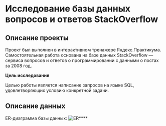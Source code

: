 # Исследование базы данных вопросов и ответов StackOverflow

## Описание проекты

Проект был выполнен в интерактивном тренажере Яндекс.Практикума. Самостоятельная работа основана на базе данных StackOverflow — сервиса вопросов и ответов о программировании с данными о постах за 2008 год.

**Цель исследования**

Целью работы является написание запросов на языке SQL, удовлетворяющих условию конкретной задачи.

## Описание данных

ER-диаграмма базы данных:
![ER](https://github.com/KostyaScrylyov/educational_projects_skrylev_konstantin/assets/89590350/fbad2071-c751-42b4-902f-365acd57ae91)****
